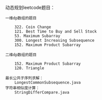 动态规划leetcode题目：

    一维dp数组的题目

        322. Coin Change
        121. Best Time to Buy and Sell Stock
        53. Maximum Subarray
        300. Longest Increasing Subsequence
        152. Maximum Product Subarray

    二维dp数组的题目

        152. Maximum Product Subarray
        120. Triangle
        
    最长公共子序列求解：
        LongestCommonSubsequence.java
    字符串相似度计算：
        StringDifferCompare.java
